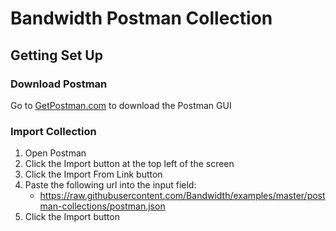 # Bandwidth Postman Collection

## Getting Set Up

### Download Postman

Go to [GetPostman.com](https://www.getpostman.com/) to download the Postman GUI

### Import Collection

1. Open Postman
2. Click the Import button at the top left of the screen
3. Click the Import From Link button
4. Paste the following url into the input field:
    * https://raw.githubusercontent.com/Bandwidth/examples/master/postman-collections/postman.json
5. Click the Import button
